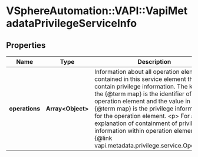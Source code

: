 # VSphereAutomation::VAPI::VapiMetadataPrivilegeServiceInfo

## Properties
Name | Type | Description | Notes
------------ | ------------- | ------------- | -------------
**operations** | **Array&lt;Object&gt;** | Information about all operation elements contained in this service element that contain privilege information. The key in the {@term map} is the identifier of the operation element and the value in the {@term map} is the privilege information for the operation element. &lt;p&gt; For an explanation of containment of privilege information within operation elements, see {@link vapi.metadata.privilege.service.Operation}. | [optional] 



